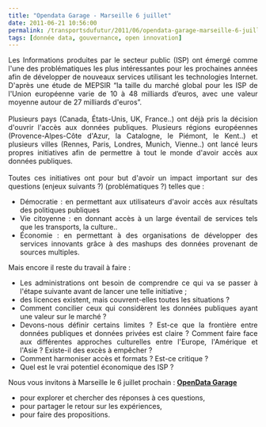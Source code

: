 ```yaml
---
title: "Opendata Garage - Marseille 6 juillet"
date: 2011-06-21 10:56:00
permalink: /transportsdufutur/2011/06/opendata-garage-marseille-6-juillet.html
tags: [donnée data, gouvernance, open innovation]
---
```


<p style="text-align: justify">Les Informations produites par le secteur public (ISP) ont émergé comme l'une des problématiques les plus intéressantes pour les prochaines années afin de développer de nouveaux services utilisant les technologies Internet. D'après une étude de MEPSIR “la taille du marché global pour les ISP de l'Union européenne varie de 10 à 48 milliards d’euros, avec une valeur moyenne autour de 27 milliards d'euros”.<br /><br />Plusieurs pays (Canada, États-Unis, UK, France..) ont déjà pris la décision d'ouvrir l'accès aux données publiques. Plusieurs régions européennes (Provence-Alpes-Côte d'Azur, la Catalogne, le Piémont, le Kent..) et plusieurs villes (Rennes, Paris, Londres, Munich, Vienne..) ont lancé leurs propres initiatives afin de permettre à tout le monde d'avoir accès aux données publiques.<br /><br />Toutes ces initiatives ont pour but d'avoir un impact important sur des questions (enjeux suivants ?) (problématiques ?) telles que :</p>   <!--more-->   <ul style="text-align: justify"> <li>Démocratie : en permettant aux utilisateurs d'avoir accès aux résultats des politiques publiques</li> <li>Vie citoyenne : en donnant accès à un large éventail de services tels que les transports, la culture.. </li> <li>Économie : en permettant à des organisations de développer des services innovants grâce à des mashups des données provenant de sources multiples.</li> </ul> <p style="text-align: justify">Mais encore il reste du travail à faire :</p> <ul style="text-align: justify"> <li>Les administrations ont besoin de comprendre ce qui va se passer à l'étape suivante avant de lancer une telle initiative ;</li> <li>des licences existent, mais couvrent-elles toutes les situations ?</li> <li>Comment concilier ceux qui considèrent les données publiques ayant une valeur sur le marché ?</li> <li>Devons-nous définir certains limites ? Est-ce que la frontière entre données publiques et données privées est claire ? Comment faire face aux différentes approches culturelles entre l'Europe, l'Amérique et l'Asie ? Existe-il des excès à empêcher ? </li> <li>Comment harmoniser accès et formats ? Est-ce critique ? </li> <li>Quel est le vrai potentiel économique des ISP ?</li> </ul> <p style="text-align: justify">Nous vous invitons à Marseille le 6 juillet prochain : <strong><a href="http://opendatagarage.org/pg/cmspages/read/presentation" target="_blank">OpenData Garage</a></strong></p> <ul> <li>pour explorer et chercher des réponses à ces questions,</li> <li>pour partager le retour sur les expériences, </li> <li>pour faire des propositions.</li> </ul>
